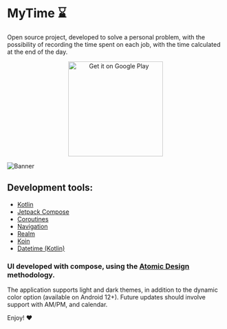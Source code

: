 # MyTime :hourglass:
Open source project, developed to solve a personal problem, with the possibility of recording the time spent on each job, with the time calculated at the end of the day.

<p align="center"><a href='https://play.google.com/store/apps/details?id=com.rodrigoaads.mytime'><img width="220" alt='Get it on Google Play' src='https://play.google.com/intl/en_us/badges/static/images/badges/en_badge_web_generic.png'/></a></p>

![Banner](https://github.com/rodrigoaads/MyTime/assets/90936908/11cde14f-567d-457a-88fb-b0332c86c6aa)

## Development tools:

- [Kotlin](https://kotlinlang.org/)
- [Jetpack Compose](https://developer.android.com/develop/ui/compose)
- [Coroutines](https://developer.android.com/kotlin/coroutines)
- [Navigation](https://developer.android.com/guide/navigation)
- [Realm](https://github.com/realm/realm-kotlin)
- [Koin](https://insert-koin.io/)
- [Datetime (Kotlin)](https://github.com/Kotlin/kotlinx-datetime)

### UI developed with compose, using the [Atomic Design](https://atomicdesign.bradfrost.com/chapter-2/) methodology.
The application supports light and dark themes, in addition to the dynamic color option (available on Android 12+). Future updates should involve support with AM/PM, and calendar.

Enjoy! :heart:
